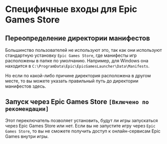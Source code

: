 # Специфичные входы для Epic Games Store

## Переопределение директории манифестов

Большинство пользователей не используют это, так как они используют стандартную установку `Epic Games Store`, где манифесты игр расположены в папке по умолчанию. Например, для Windows она находится в `C:\ProgramData\Epic\EpicGamesLauncher\Data\Manifests`.

Но если по какой-либо причине директория расположена в другом месте, то вы можете указать правильный путь до директории манифестов здесь.

## Запуск через Epic Games Store `[Включено по рекомендации]`

Этот переключатель позволяет установить, будут ли игры запускаться через Epic Games Store или нет. Если вы не запустите игру через `Epic Games Store`, то вы не сможете получить доступ к онлайн-сервисам Epic Games внутри игры.
